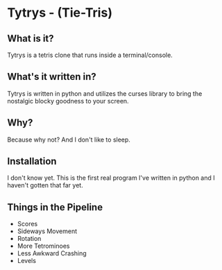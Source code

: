 Tytrys - (Tie-Tris)
===================

What is it?
-----------
Tytrys is a tetris clone that runs inside a terminal/console.

What's it written in?
---------------------
Tytrys is written in python and utilizes the curses library to bring the nostalgic blocky goodness to your screen.

Why?
----
Because why not? And I don't like to sleep.

Installation
------------
I don't know yet. This is the first real program I've written in python and I haven't gotten that far yet.

Things in the Pipeline
----------------------
* Scores
* Sideways Movement
* Rotation
* More Tetrominoes
* Less Awkward Crashing
* Levels



